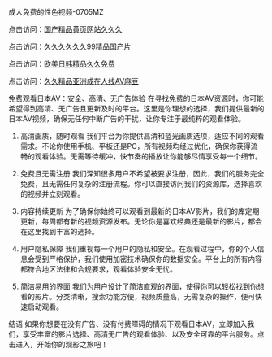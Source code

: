 
成人免费的性色视频-0705MZ

点击访问：<a href="https://heiliaoe8ajia.pages.dev">国产精品黄页网站久久久</a>

点击访问：<a href="https://heiliaoxqkkct.pages.dev">久久久久久久99精品国产片</a>

点击访问：<a href="https://heiliaoxwd5i8.pages.dev">欧美日韩精品久久免费</a>

点击访问：<a href="https://heiliaowt0d7p.pages.dev">久久精品亚洲成在人线AV麻豆</a>



免费观看日本AV：安全、高清、无广告体验
在寻找免费的日本AV资源时，你可能希望得到高清、无广告且更新及时的平台。这里是你理想的选择，我们提供最新的日本AV视频，确保无任何中断广告的干扰，让你专注于最纯粹的观看体验。

1. 高清画质，随时观看
我们平台为你提供高清和蓝光画质选项，适应不同的观看需求。不论你使用手机、平板还是PC，所有视频均经过优化，确保你获得流畅的观看体验。无需等待缓冲，快节奏的播放让你能够尽情享受每一个细节。

2. 免费且无需注册
我们深知很多用户不希望被要求注册，因此，我们的服务完全免费，且无需任何复杂的注册流程。你可以直接访问我们的资源库，选择喜欢的视频并立刻观看。

3. 内容持续更新
为了确保你始终可以观看到最新的日本AV影片，我们的库定期更新，每周都有新的视频资源发布。无论你是喜欢经典还是最新的影片，都会在这里找到丰富的选择。

4. 用户隐私保障
我们重视每一个用户的隐私和安全。在观看过程中，你的个人信息会受到严格保护，我们使用加密技术确保你的数据安全。平台上的所有内容都符合地区法律和合规要求，观看体验安全无忧。

5. 简洁易用的界面
我们为用户设计了简洁直观的界面，使得你可以轻松找到你想看的影片。分类清晰，搜索功能方便，视频质量高，无需复杂的操作，便可快速启动观看。

结语
如果你想要在没有广告、没有付费障碍的情况下观看日本AV，立即加入我们，享受丰富的影片选择、高清无广告的观看体验、以及安全可靠的平台服务。点击进入，开始你的观影之旅吧！






<span style="display:none;">[Canonical link]( https://github.com/yit20250709/647619 ）</span>
